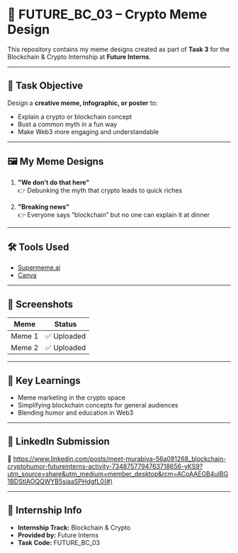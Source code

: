 # 🧠 FUTURE_BC_03 – Crypto Meme Design

This repository contains my meme designs created as part of **Task 3** for the Blockchain & Crypto Internship at **Future Interns**.

---

## 🎯 Task Objective

Design a **creative meme, infographic, or poster** to:
- Explain a crypto or blockchain concept
- Bust a common myth in a fun way
- Make Web3 more engaging and understandable

---

## 🖼️ My Meme Designs

1. **"We don’t do that here"**  
   👉 Debunking the myth that crypto leads to quick riches

2. **"Breaking news"**  
   👉 Everyone says “blockchain” but no one can explain it at dinner

---

## 🛠️ Tools Used

- [Supermeme.ai](https://supermeme.ai)
- [Canva](https://canva.com)

---

## 📸 Screenshots

| Meme | Status |
|------|--------|
| Meme 1 | ✅ Uploaded |
| Meme 2 | ✅ Uploaded |

---

## 🧠 Key Learnings

- Meme marketing in the crypto space
- Simplifying blockchain concepts for general audiences
- Blending humor and education in Web3

---

## 📎 LinkedIn Submission

🔗 https://www.linkedin.com/posts/meet-murabiya-56a091268_blockchain-cryptohumor-futureinterns-activity-7348757794763718656-yKS9?utm_source=share&utm_medium=member_desktop&rcm=ACoAAEGB4uIBG1BDStIAOQQWYB5siaaSPHdgfL0(#)

---

## 📅 Internship Info

- **Internship Track:** Blockchain & Crypto  
- **Provided by:** Future Interns  
- **Task Code:** FUTURE_BC_03  
